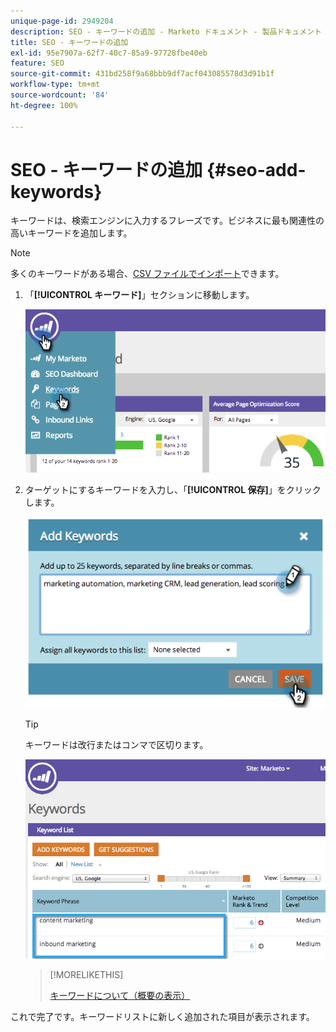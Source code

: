 ```yaml
---
unique-page-id: 2949204
description: SEO - キーワードの追加 - Marketo ドキュメント - 製品ドキュメント
title: SEO - キーワードの追加
exl-id: 95e7907a-62f7-40c7-85a9-97728fbe40eb
feature: SEO
source-git-commit: 431bd258f9a68bbb9df7acf043085578d3d91b1f
workflow-type: tm+mt
source-wordcount: '84'
ht-degree: 100%

---
```


# SEO - キーワードの追加 {#seo-add-keywords}

キーワードは、検索エンジンに入力するフレーズです。ビジネスに最も関連性の高いキーワードを追加します。

>[!NOTE]
>
>多くのキーワードがある場合、[CSV ファイルでインポート](/help/marketo/product-docs/additional-apps/seo/keywords/seo-importing-keywords-with-a-csv.md)できます。

1. 「**[!UICONTROL キーワード]**」セクションに移動します。

   ![](assets/image2014-9-18-11-3a28-3a39.png)

1. ターゲットにするキーワードを入力し、「**[!UICONTROL 保存]**」をクリックします。

   ![](assets/image2014-9-18-11-3a28-3a51.png)

   >[!TIP]
   >
   >キーワードは改行またはコンマで区切ります。

   ![](assets/image2014-9-18-11-3a29-3a12.png)

   >[!MORELIKETHIS]
   >
   >[キーワードについて（概要の表示）](/help/marketo/product-docs/additional-apps/seo/keywords/seo-understanding-keywords.md)

これで完了です。キーワードリストに新しく追加された項目が表示されます。
